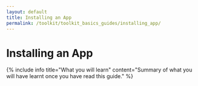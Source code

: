 ```yaml
---
layout: default
title: Installing an App
permalink: /toolkit/toolkit_basics_guides/installing_app/
---
```


# Installing an App

{% include info title="What you will learn" content="Summary of what you will have learnt once you have read this guide." %}

